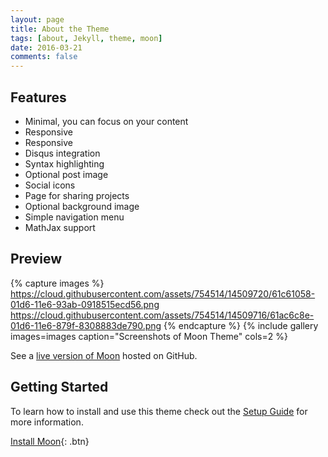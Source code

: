 ```yaml
---
layout: page
title: About the Theme
tags: [about, Jekyll, theme, moon]
date: 2016-03-21
comments: false
---
```

    
<center>
<i class="devicon-ruby-plain icon-about"></i>
<i class="devicon-rails-plain icon-about"></i>
<i class="devicon-angularjs-plain icon-about"></i>
<i class="devicon-javascript-plain icon-about"></i>
<i class="devicon-react-original icon-about"></i>
<i class="devicon-postgresql-plain icon-about"></i>
<i class="devicon-html5-plain icon-about"></i>
<i class="devicon-css3-plain icon-about"></i>
<i class="devicon-bootstrap-plain icon-about"></i>
</center>

## Features
* Minimal, you can focus on your content
* Responsive
* Responsive
* Disqus integration
* Syntax highlighting
* Optional post image
* Social icons
* Page for sharing projects
* Optional background image
* Simple navigation menu
* MathJax support

## Preview

{% capture images %}
    https://cloud.githubusercontent.com/assets/754514/14509720/61c61058-01d6-11e6-93ab-0918515ecd56.png
    https://cloud.githubusercontent.com/assets/754514/14509716/61ac6c8e-01d6-11e6-879f-8308883de790.png
{% endcapture %}
{% include gallery images=images caption="Screenshots of Moon Theme" cols=2 %}

See a [live version of Moon](http://taylantatli.github.io/Moon) hosted on GitHub.

## Getting Started

To learn how to install and use this theme check out the [Setup Guide](http://taylantatli.me/Moon/moon-theme/) for more information.
      
[Install Moon](https://github.com/TaylanTatli/Moon){: .btn}
